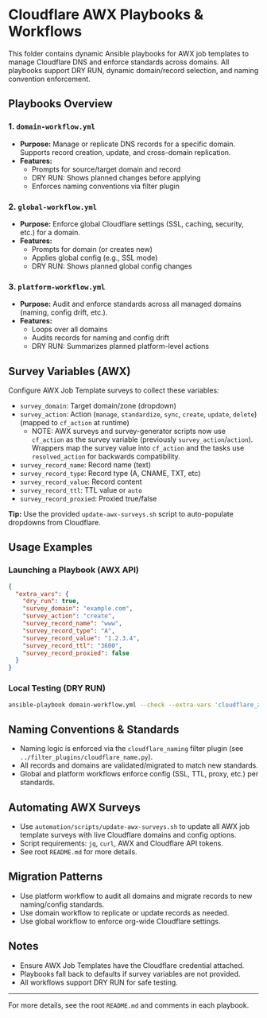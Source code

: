
# Cloudflare AWX Playbooks & Workflows

This folder contains dynamic Ansible playbooks for AWX job templates to manage Cloudflare DNS and enforce standards across domains. All playbooks support DRY RUN, dynamic domain/record selection, and naming convention enforcement.

## Playbooks Overview

### 1. `domain-workflow.yml`
- **Purpose:** Manage or replicate DNS records for a specific domain. Supports record creation, update, and cross-domain replication.
- **Features:**
  - Prompts for source/target domain and record
  - DRY RUN: Shows planned changes before applying
  - Enforces naming conventions via filter plugin

### 2. `global-workflow.yml`
- **Purpose:** Enforce global Cloudflare settings (SSL, caching, security, etc.) for a domain.
- **Features:**
  - Prompts for domain (or creates new)
  - Applies global config (e.g., SSL mode)
  - DRY RUN: Shows planned global config changes

### 3. `platform-workflow.yml`
- **Purpose:** Audit and enforce standards across all managed domains (naming, config drift, etc.).
- **Features:**
  - Loops over all domains
  - Audits records for naming and config drift
  - DRY RUN: Summarizes planned platform-level actions

## Survey Variables (AWX)
Configure AWX Job Template surveys to collect these variables:

- `survey_domain`: Target domain/zone (dropdown)
- `survey_action`: Action (`manage`, `standardize`, `sync`, `create`, `update`, `delete`) (mapped to `cf_action` at runtime)
  - NOTE: AWX surveys and survey-generator scripts now use `cf_action` as the survey variable (previously `survey_action`/`action`). Wrappers map the survey value into `cf_action` and the tasks use `resolved_action` for backwards compatibility.
- `survey_record_name`: Record name (text)
- `survey_record_type`: Record type (A, CNAME, TXT, etc)
- `survey_record_value`: Record content
- `survey_record_ttl`: TTL value or `auto`
- `survey_record_proxied`: Proxied true/false

**Tip:** Use the provided `update-awx-surveys.sh` script to auto-populate dropdowns from Cloudflare.

## Usage Examples

### Launching a Playbook (AWX API)
```json
{
  "extra_vars": {
    "dry_run": true,
    "survey_domain": "example.com",
    "survey_action": "create",
    "survey_record_name": "www",
    "survey_record_type": "A",
    "survey_record_value": "1.2.3.4",
    "survey_record_ttl": "3600",
    "survey_record_proxied": false
  }
}
```

### Local Testing (DRY RUN)
```sh
ansible-playbook domain-workflow.yml --check --extra-vars 'cloudflare_api_token=... dry_run=true survey_domain=example.com ...'
```

## Naming Conventions & Standards
- Naming logic is enforced via the `cloudflare_naming` filter plugin (see `../filter_plugins/cloudflare_name.py`).
- All records and domains are validated/migrated to match new standards.
- Global and platform workflows enforce config (SSL, TTL, proxy, etc.) per standards.

## Automating AWX Surveys
- Use `automation/scripts/update-awx-surveys.sh` to update all AWX job template surveys with live Cloudflare domains and config options.
- Script requirements: `jq`, `curl`, AWX and Cloudflare API tokens.
- See root `README.md` for more details.

## Migration Patterns
- Use platform workflow to audit all domains and migrate records to new naming/config standards.
- Use domain workflow to replicate or update records as needed.
- Use global workflow to enforce org-wide Cloudflare settings.

## Notes
- Ensure AWX Job Templates have the Cloudflare credential attached.
- Playbooks fall back to defaults if survey variables are not provided.
- All workflows support DRY RUN for safe testing.

---
For more details, see the root `README.md` and comments in each playbook.

